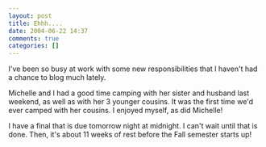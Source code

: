 ```yaml
---
layout: post
title: Ehhh....
date: 2004-06-22 14:37
comments: true
categories: []
---
```

I've been so busy at work with some new responsibilities that I haven't had a chance to blog much lately.

Michelle and I had a good time camping with her sister and husband last weekend, as well as with her 3 younger cousins. It was the first time we'd ever camped with her cousins. I enjoyed myself, as did Michelle!

I have a final that is due tomorrow night at midnight. I can't wait until that is done. Then, it's about 11 weeks of rest before the Fall semester starts up!
